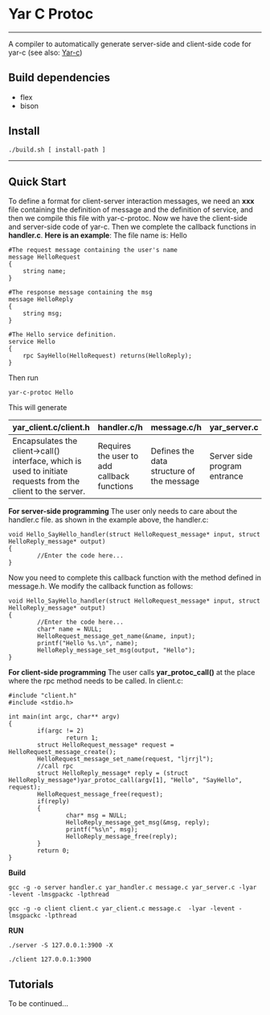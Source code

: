 # Yar C Protoc


-----


A compiler to automatically generate server-side and client-side code for yar-c
(see also: [Yar-c](https://github.com/laruence/yar-c))
## Build dependencies
* flex
* bison
## Install
```
./build.sh [ install-path ]
```


-----


## Quick Start
To define a format for client-server interaction messages, we need an **xxx** file containing the definition of message and the definition of service, and then we compile this file with yar-c-protoc. Now we have the client-side and server-side code of yar-c. Then we complete the callback functions in **handler.c**. 
**Here is an example**:
The file name is: Hello
```
#The request message containing the user's name
message HelloRequest
{
    string name;
}

#The response message containing the msg
message HelloReply
{
    string msg;
}

#The Hello service definition.
service Hello
{
    rpc SayHello(HelloRequest) returns(HelloReply);
}
```
Then run
```
yar-c-protoc Hello
```
This will generate


| yar_client.c/client.h | handler.c/h | message.c/h | yar_server.c | yar_handler.c
| -------- | -------- | -------- | -------- | -------- |
| Encapsulates the client->call() interface, which is used to initiate requests from the client to the server.     | Requires the user to add callback functions     | Defines the data structure of the message     | Server side program entrance | Wrapped yar-c's rpc server-side callback function

**For server-side programming**
The user only needs to care about the handler.c file. 
as shown in the example above, the handler.c:
```
void Hello_SayHello_handler(struct HelloRequest_message* input, struct HelloReply_message* output)
{
        //Enter the code here...
}

```
Now you need to complete this callback function with the method defined in message.h.
We modify the callback function as follows:
```
void Hello_SayHello_handler(struct HelloRequest_message* input, struct HelloReply_message* output)
{
        //Enter the code here...
        char* name = NULL;
        HelloRequest_message_get_name(&name, input);
        printf("Hello %s.\n", name);
        HelloReply_message_set_msg(output, "Hello");
}
```
**For client-side programming**
The user calls **yar_protoc_call()** at the place where the rpc method needs to be called.
In client.c:
```
#include "client.h"
#include <stdio.h>

int main(int argc, char** argv)
{
        if(argc != 2)
                return 1;
        struct HelloRequest_message* request = HelloRequest_message_create();
        HelloRequest_message_set_name(request, "ljrrjl");
        //call rpc
        struct HelloReply_message* reply = (struct HelloReply_message*)yar_protoc_call(argv[1], "Hello", "SayHello", request);
        HelloRequest_message_free(request);
        if(reply)
        {
                char* msg = NULL;
                HelloReply_message_get_msg(&msg, reply);
                printf("%s\n", msg);
                HelloReply_message_free(reply);
        }
        return 0;
}
```
**Build**
```
gcc -g -o server handler.c yar_handler.c message.c yar_server.c -lyar -levent -lmsgpackc -lpthread
```
```
gcc -g -o client client.c yar_client.c message.c  -lyar -levent -lmsgpackc -lpthread
```
**RUN**
```
./server -S 127.0.0.1:3900 -X
```
```
./client 127.0.0.1:3900
```
## Tutorials
To be continued...
